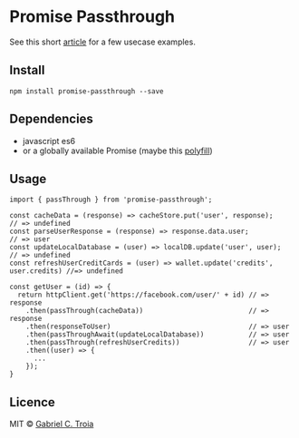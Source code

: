 # Promise Passthrough

See this short [article](https://medium.com/@gabrielctroia/side-effects-in-js-promise-chains-7db50b6302f3) for a few usecase examples.

## Install

`npm install promise-passthrough --save`

## Dependencies

- javascript es6
- or a globally available Promise (maybe this [polyfill](https://www.npmjs.com/package/promise-polyfill))

## Usage

```
import { passThrough } from 'promise-passthrough';

const cacheData = (response) => cacheStore.put('user', response);               // => undefined
const parseUserResponse = (response) => response.data.user;                     // => user
const updateLocalDatabase = (user) => localDB.update('user', user);             // => undefined
const refreshUserCreditCards = (user) => wallet.update('credits', user.credits) //=> undefined

const getUser = (id) => {
  return httpClient.get('https://facebook.com/user/' + id) // => response
    .then(passThrough(cacheData))                          // => response
    .then(responseToUser)                                  // => user
    .then(passThroughAwait(updateLocalDatabase))           // => user
    .then(passThrough(refreshUserCredits))                 // => user
    .then((user) => {
      ...
    });
}
```

## Licence 

MIT © [Gabriel C. Troia](https://github.com/GabrielCTroia)
